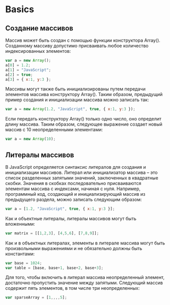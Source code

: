 # Basics

## Создание массивов

Массив может быть создан с помощью функции конструктора Array\(\). Созданному массиву допустимо присваивать любое количество индексированных элементов:

```javascript
var a = new Array();
a[0] = 1.2;
a[1] = "JavaScript";
a[2] = true;
a[3] = { x:1, y:3 };
```

Массивы могут также быть инициализированы путем передачи элементов массива конструктору Array\(\). Таким образом, предыдущий пример создания и инициализации массива можно записать так:

```javascript
var a = new Array(1.2, "JavaScript", true, { x:1, y:3 });
```

Если передать конструктору Array\(\) только одно число, оно определит длину массива. Таким образом, следующее выражение создает новый массив с 10 неопределенными элементами:

```javascript
var a = new Array(10);
```

## Литералы массивов

В JavaScript определяется синтаксис литералов для создания и инициализации массивов. Литерал или инициализатор массива – это список разделенных запятыми значений, заключенных в квадратные скобки. Значения в скобках последовательно присваиваются элементам массива с индексами, начиная с нуля. Например, программный код, создающий и инициализирующий массив из предыдущего раздела, можно записать следующим образом:

```javascript
var a = [1.2, "JavaScript", true, { x:1, y:3 }];
```

Как и объектные литералы, литералы массивов могут быть вложенными:

```javascript
var matrix = [[1,2,3], [4,5,6], [7,8,9]];
```

Как и в объектных литералах, элементы в литерале массива могут быть произвольными выражениями и не обязательно должны быть константами:

```javascript
var base = 1024;
var table = [base, base+1, base+2, base+3];
```

Для того, чтобы включить в литерал массива неопределенный элемент, достаточно пропустить значение между запятыми. Следующий массив содержит пять элементов, в том числе три неопределенных:

```javascript
var sparseArray = [1,,,,5];
```

